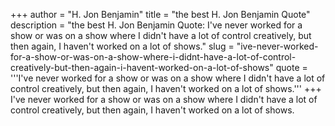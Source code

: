 +++
author = "H. Jon Benjamin"
title = "the best H. Jon Benjamin Quote"
description = "the best H. Jon Benjamin Quote: I've never worked for a show or was on a show where I didn't have a lot of control creatively, but then again, I haven't worked on a lot of shows."
slug = "ive-never-worked-for-a-show-or-was-on-a-show-where-i-didnt-have-a-lot-of-control-creatively-but-then-again-i-havent-worked-on-a-lot-of-shows"
quote = '''I've never worked for a show or was on a show where I didn't have a lot of control creatively, but then again, I haven't worked on a lot of shows.'''
+++
I've never worked for a show or was on a show where I didn't have a lot of control creatively, but then again, I haven't worked on a lot of shows.
